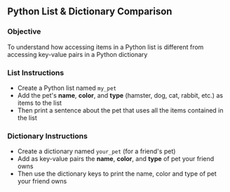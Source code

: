## Python List & Dictionary Comparison

### Objective

To understand how accessing items in a Python list is different from accessing key-value pairs in a Python dictionary

### List Instructions

- Create a Python list named `my_pet`
- Add the pet's **name**, **color**, and **type** (hamster, dog, cat, rabbit, etc.) as items to the list
- Then print a sentence about the pet that uses all the items contained in the list

### Dictionary Instructions

- Create a dictionary named `your_pet` (for a friend's pet)
- Add as key-value pairs the **name**, **color**, and **type** of pet your friend owns
- Then use the dictionary keys to print the name, color and type of pet your friend owns
